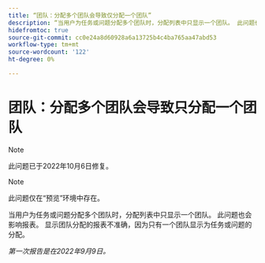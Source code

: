 ```yaml
---
title: “团队：分配多个团队会导致仅分配一个团队”
description: “当用户为任务或问题分配多个团队时，分配列表中只显示一个团队。 此问题也会影响报表。 显示团队分配的报表不准确，因为只有一个团队显示为任务或问题的分配。”
hidefromtoc: true
source-git-commit: cc0e24a8d60928a6a13725b4c4ba765aa47abd53
workflow-type: tm+mt
source-wordcount: '122'
ht-degree: 0%

---
```



# 团队：分配多个团队会导致只分配一个团队

>[!NOTE]
>
>此问题已于2022年10月6日修复。

>[!NOTE]
>
>此问题仅在“预览”环境中存在。

当用户为任务或问题分配多个团队时，分配列表中只显示一个团队。 此问题也会影响报表。 显示团队分配的报表不准确，因为只有一个团队显示为任务或问题的分配。

_第一次报告是在2022年9月9日。_

